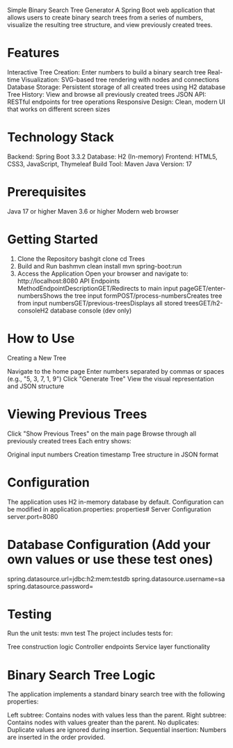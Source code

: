 Simple Binary Search Tree Generator
A Spring Boot web application that allows users to create binary search trees from a series of numbers, visualize the resulting tree structure, and view previously created trees.

Features
===================================================================================================================================================================
Interactive Tree Creation: Enter numbers to build a binary search tree
Real-time Visualization: SVG-based tree rendering with nodes and connections
Database Storage: Persistent storage of all created trees using H2 database
Tree History: View and browse all previously created trees
JSON API: RESTful endpoints for tree operations
Responsive Design: Clean, modern UI that works on different screen sizes

Technology Stack
===================================================================================================================================================================
Backend: Spring Boot 3.3.2
Database: H2 (In-memory)
Frontend: HTML5, CSS3, JavaScript, Thymeleaf
Build Tool: Maven
Java Version: 17

Prerequisites
===================================================================================================================================================================
Java 17 or higher
Maven 3.6 or higher
Modern web browser

Getting Started
===================================================================================================================================================================
1. Clone the Repository
bashgit clone <your-repository-url>
cd Trees
2. Build and Run
bashmvn clean install
mvn spring-boot:run
3. Access the Application
Open your browser and navigate to:
http://localhost:8080
API Endpoints
MethodEndpointDescriptionGET/Redirects to main input pageGET/enter-numbersShows the tree input formPOST/process-numbersCreates tree from input numbersGET/previous-treesDisplays all stored treesGET/h2-consoleH2 database console (dev only)

How to Use
===================================================================================================================================================================
Creating a New Tree

Navigate to the home page
Enter numbers separated by commas or spaces (e.g., "5, 3, 7, 1, 9")
Click "Generate Tree"
View the visual representation and JSON structure

Viewing Previous Trees
===================================================================================================================================================================
Click "Show Previous Trees" on the main page
Browse through all previously created trees
Each entry shows:

Original input numbers
Creation timestamp
Tree structure in JSON format


Configuration
===================================================================================================================================================================
The application uses H2 in-memory database by default. Configuration can be modified in application.properties:
properties# Server Configuration
server.port=8080

Database Configuration (Add your own values or use these test ones)
===================================================================================================================================================================
spring.datasource.url=jdbc:h2:mem:testdb
spring.datasource.username=sa
spring.datasource.password=

Testing
===================================================================================================================================================================
Run the unit tests:
mvn test
The project includes tests for:

Tree construction logic
Controller endpoints
Service layer functionality

Binary Search Tree Logic
===================================================================================================================================================================
The application implements a standard binary search tree with the following properties:

Left subtree: Contains nodes with values less than the parent.
Right subtree: Contains nodes with values greater than the parent.
No duplicates: Duplicate values are ignored during insertion.
Sequential insertion: Numbers are inserted in the order provided.
